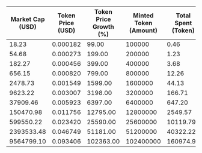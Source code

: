 | Market Cap (USD) | Token Price (USD) | Token Price Growth (%) | Minted Token (Amount) | Total Spent (Token) | Author Revenue (USD) | Platform Mint Fee (USD) |
|------------------|-------------------|------------------------|-----------------------|--------------------|-------------------------|-------------------------|
| 18.23 | 0.000182 | 99.00 | 100000 | 0.46 | 0.41 | 0.04 |
| 54.68 | 0.000273 | 199.00 | 200000 | 1.23 | 1.09 | 0.11 |
| 182.27 | 0.000456 | 399.00 | 400000 | 3.68 | 3.28 | 0.33 |
| 656.15 | 0.000820 | 799.00 | 800000 | 12.26 | 10.94 | 1.09 |
| 2478.73 | 0.001549 | 1599.00 | 1600000 | 44.13 | 39.37 | 3.94 |
| 9623.22 | 0.003007 | 3198.00 | 3200000 | 166.71 | 148.72 | 14.87 |
| 37909.46 | 0.005923 | 6397.00 | 6400000 | 647.20 | 577.39 | 57.74 |
| 150470.98 | 0.011756 | 12795.00 | 12800000 | 2549.57 | 2274.57 | 227.46 |
| 599550.22 | 0.023420 | 25590.00 | 25600000 | 10119.79 | 9028.26 | 902.83 |
| 2393533.48 | 0.046749 | 51181.00 | 51200000 | 40322.22 | 35973.01 | 3597.30 |
| 9564799.10 | 0.093406 | 102363.00 | 102400000 | 160974.99 | 143612.01 | 14361.20 |

